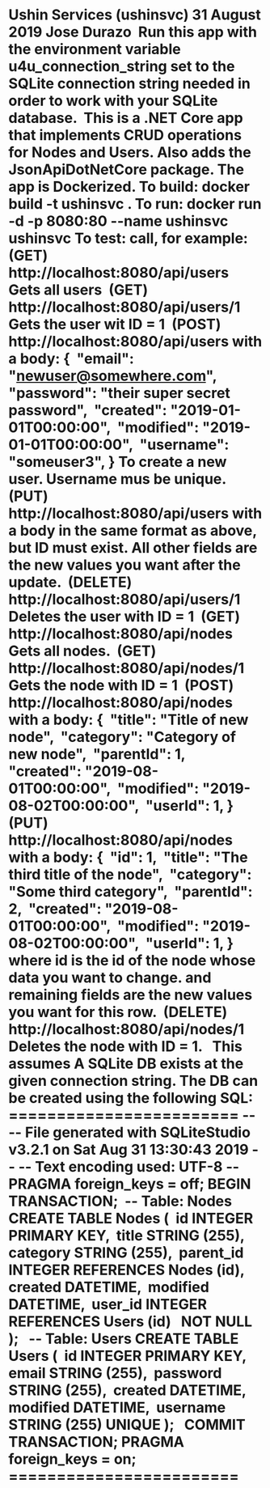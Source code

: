 ﻿# Ushin Services (ushinsvc) 31 August 2019 Jose Durazo  Run this app with the environment variable u4u_connection_string set to the SQLite connection string needed in order to work with your SQLite database.  This is a .NET Core app that implements CRUD operations for Nodes and Users. Also adds the JsonApiDotNetCore package. The app is Dockerized. To build: docker build -t ushinsvc . To run: docker run -d -p 8080:80 --name ushinsvc ushinsvc To test: call, for example: (GET) http://localhost:8080/api/users Gets all users  (GET) http://localhost:8080/api/users/1 Gets the user wit ID = 1  (POST) http://localhost:8080/api/users with a body: {     "email": "newuser@somewhere.com",     "password": "their super secret password",     "created": "2019-01-01T00:00:00",     "modified": "2019-01-01T00:00:00",     "username": "someuser3", } To create a new user. Username mus be unique.   (PUT) http://localhost:8080/api/users with a body in the same format as above, but ID must exist. All other fields are the new values you want after the update.  (DELETE) http://localhost:8080/api/users/1 Deletes the user with ID = 1  (GET) http://localhost:8080/api/nodes Gets all nodes.  (GET) http://localhost:8080/api/nodes/1 Gets the node with ID = 1  (POST) http://localhost:8080/api/nodes with a body: {     "title": "Title of new node",     "category": "Category of new node",     "parentId": 1,     "created": "2019-08-01T00:00:00",     "modified": "2019-08-02T00:00:00",     "userId": 1, }  (PUT) http://localhost:8080/api/nodes with a body: {     "id": 1,     "title": "The third title of the node",     "category": "Some third category",     "parentId": 2,     "created": "2019-08-01T00:00:00",     "modified": "2019-08-02T00:00:00",     "userId": 1, }  where id is the id of the node whose data you want to change. and remaining fields are the new values you want for this row.  (DELETE) http://localhost:8080/api/nodes/1 Deletes the node with ID = 1.   This assumes A SQLite DB exists at the given connection string. The DB can be created using the following SQL:  ======================== -- -- File generated with SQLiteStudio v3.2.1 on Sat Aug 31 13:30:43 2019 -- -- Text encoding used: UTF-8 -- PRAGMA foreign_keys = off; BEGIN TRANSACTION;  -- Table: Nodes CREATE TABLE Nodes (     id        INTEGER      PRIMARY KEY,     title     STRING (255),     category  STRING (255),     parent_id INTEGER      REFERENCES Nodes (id),     created   DATETIME,     modified  DATETIME,     user_id   INTEGER      REFERENCES Users (id)                             NOT NULL );   -- Table: Users CREATE TABLE Users (     id       INTEGER      PRIMARY KEY,     email    STRING (255),     password STRING (255),     created  DATETIME,     modified DATETIME,     username STRING (255) UNIQUE );   COMMIT TRANSACTION; PRAGMA foreign_keys = on; ======================== 